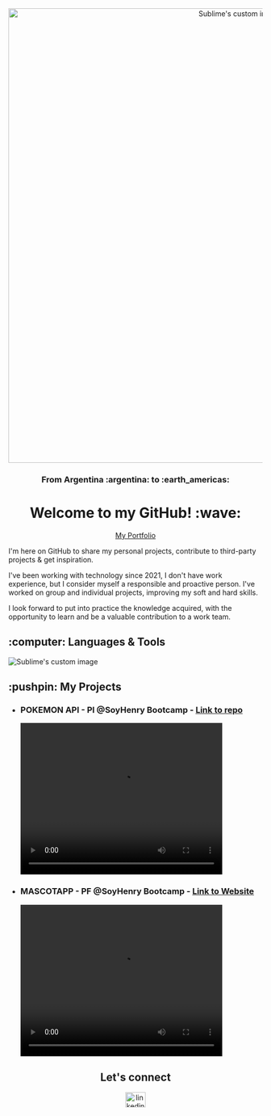
<div align="center" display="grid">
<img width="900px" src="https://user-images.githubusercontent.com/105249699/195198985-ad8eb87c-ba4e-4305-8d50-497db7a8a745.gif?raw=true" alt="Sublime's custom image"/>
<h3>
 From Argentina :argentina: to :earth_americas:
</h3>
</div>
 
<div align="center">
 <h1>Welcome to my GitHub! :wave:</h1> 
 <p><a align="center" href="https://gonzalofara-portfolio.netlify.app/">My Portfolio</a></p>
</div>

I'm here on GitHub to share my personal projects, contribute to third-party projects & get inspiration.

I've been working with technology since 2021, I don't have work experience, but I consider myself a responsible and proactive person. I've worked on group and individual projects, improving my soft and hard skills.

I look forward to put into practice the knowledge acquired, with the opportunity to learn and be a valuable contribution to a work team.

  <h2>
  :computer: Languages & Tools 
  </h2>
  <img src="https://user-images.githubusercontent.com/105249699/195181062-d5337c5d-8c32-4bb6-a29b-bfe4b3c7c929.jpg?raw=true" alt="Sublime's custom image"/>


  <h2>
  :pushpin: My Projects
  </h2>
  

  <ul>
  <li> 
   
   <h3>POKEMON API - PI @SoyHenry Bootcamp - <a href="https://github.com/gonzalofara/PI-Pokemon-main">Link to repo</a></h3>  
   <video src="https://user-images.githubusercontent.com/105249699/195200224-36871061-4b9f-4e19-983a-6c648b12b830.mp4)" width=400 height=300/>
 </li>
 
   <li> 
   
   <h3>MASCOTAPP - PF @SoyHenry Bootcamp - <a href="https://mascotapps.vercel.app/">Link to Website</a></h3>  
   <video src="https://user-images.githubusercontent.com/105249699/195212222-35e337e7-44bf-403b-8825-58418f81fb78.mp4" width=400 height=300/>
 </li>
 </ul>


<div align="center" display="grid">
<h2 align="center">Let's connect</h2>
<a align="center" href="https://www.linkedin.com/in/gonzalo-fara-377404212/" target="blank">
<img  align="center" src="https://raw.githubusercontent.com/rahuldkjain/github-profile-readme-generator/master/src/images/icons/Social/linked-in-alt.svg" alt="linkedin" height="30" width="40" />
</a>
</div>








